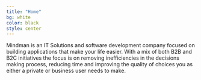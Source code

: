 ```yaml
---
title: "Home"
bg: white
color: black
style: center
---
```


Mindman is an IT Solutions and software development company focused on building applications that make your life easier. With a mix of both B2B and B2C initiatives the focus is on removing inefficiencies in the decisions making process, reducing time and improving the quality of choices you as either a private or business user needs to make.